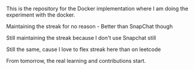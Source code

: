 This is the repository for the Docker implementation where I am doing the experiment with the docker.

Maintaining the streak for no reason - Better than SnapChat though

Still maintaining the streak because I don't use Snapchat still

Still the same, cause I love to flex streak here than on leetcode

From tomorrow, the real learning and contributions start.
